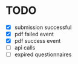 # TODO

- [x] submission successful
- [x] pdf failed event
- [x] pdf success event
- [ ] api calls
- [ ] expired questionnaires
